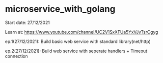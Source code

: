 # microservice_with_golang

Start date: 27/12/2021

Learn at: https://www.youtube.com/channel/UC2V1SxXFUa5YxVJvTsrCgyg

ep.1(27/12/2021): Build basic web service with standard library(net/http)

ep.2(27/12/2021): Build web service with seperate handlers + Timeout connection 

